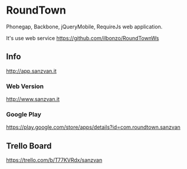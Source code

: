 RoundTown
=========

Phonegap, Backbone, jQueryMobile, RequireJs web application. 

It's use web service https://github.com/ilbonzo/RoundTownWs

Info
--------------------

http://app.sanzvan.it

### Web Version 
http://www.sanzvan.it


### Google Play 
https://play.google.com/store/apps/details?id=com.roundtown.sanzvan

Trello Board
------------

https://trello.com/b/T77KVRdx/sanzvan

